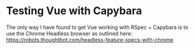 # Testing Vue with Capybara

The only way I have found to get Vue working with RSpec + Capybara is to use the Chrome Headless browser
as outlined here: https://robots.thoughtbot.com/headless-feature-specs-with-chrome
